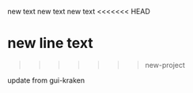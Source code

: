 new text new text new text
<<<<<<< HEAD



new line text
=======
>>>>>>> new-project


update from gui-kraken
